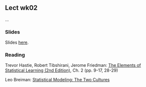 
## Lect wk02

...


### Slides

Slides [here](https://drive.google.com/open?id=1SrN4kk8TMopxjU9cL_HW67G2R17iMWiHaeIKcIe5V3M).


### Reading

Trevor Hastie, Robert Tibshirani, Jerome Friedman: [The Elements of Statistical Learning (2nd Edition)](http://statweb.stanford.edu/~tibs/ElemStatLearn/printings/ESLII_print10.pdf), Ch. 2 (pp. 9-17, 28-29)

Leo Breiman: [Statistical Modeling: The Two Cultures](https://projecteuclid.org/download/pdf_1/euclid.ss/1009213726)

